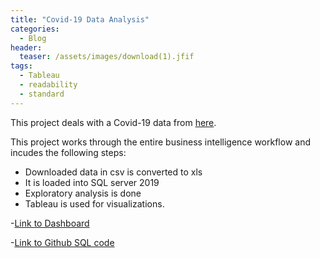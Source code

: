 ```yaml
---
title: "Covid-19 Data Analysis"
categories:
  - Blog
header:
  teaser: /assets/images/download(1).jfif
tags:
  - Tableau
  - readability
  - standard
---
```


This project deals with a Covid-19 data from [here](https://ourworldindata.org/).

This project works through the entire business intelligence workflow and incudes the following steps:
* Downloaded data in csv is converted to xls
* It is loaded into SQL server 2019
* Exploratory analysis is done
* Tableau is used for visualizations. 

-[Link to Dashboard](https://public.tableau.com/app/profile/dev7234/viz/CovidData_16293863858080/Dashboard1)

-[Link to Github SQL code](https://github.com/dev7150/Exploratory_SQL) 

	
